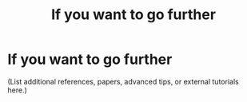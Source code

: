﻿---
layout: default
title: "If you want to go further"
---

# If you want to go further

(List additional references, papers, advanced tips, or external tutorials here.)
